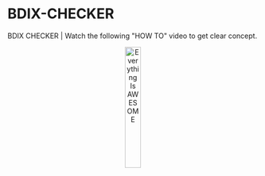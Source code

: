 # BDIX-CHECKER
BDIX CHECKER | Watch the following "HOW TO" video to get clear concept.

<div align="center">
      <a href="https://www.youtube.com/embed/HGdmHdaoy48">
     <img 
      src="https://1.bp.blogspot.com/-1gMheJWrsuw/VMUjO-YjOpI/AAAAAAAAAHY/_r06qScrYZg/s1600/Play-now-Button.png" 
      alt="Everything Is AWESOME" 
      style="width:25%;">
      </a>
    </div>
